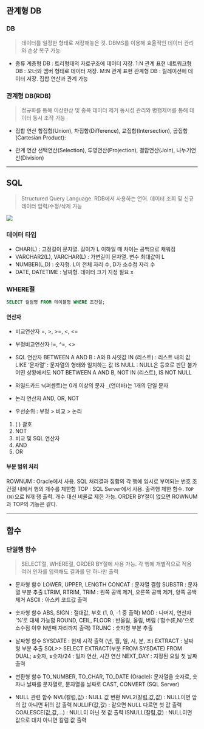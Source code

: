 ## 관계형 DB

### DB
> 데이터를 일정한 형태로 저장해놓은 것. DBMS를 이용해 효율적인 데이터 관리와 손상 복구 가능

* 종류
계층형 DB : 트리형태의 자료구조에 데이터 저장. 1:N 관계 표현
네트워크형 DB : 오너와 멤버 형태로 데이터 저장. M:N 관계 표현
관계형 DB : 릴레이션에 데이터 저장. 집합 연산과 관계 가능

### 관계형 DB(RDB)
> 정규화를 통해 이상현상 및 중복 데이터 제거
동시성 관리와 병행제어를 통해 데이터 동시 조작 가능

* 집합 연산
합집합(Union), 차집합(Difference), 교집합(Intersection), 곱집합(Cartesian Product): 

* 관계 연산
선택연산(Selection), 투영연산(Projection), 결합연산(Join), 나누기연산(Division)


***
## SQL
> Structured Query Language. RDB에서 사용하는 언어.
데이터 조회 및 신규 데이터 입력/수정/삭제 가능

![](https://velog.velcdn.com/images/choonbok22/post/ffce744b-198f-40e9-824e-c362013921fd/image.png)


### 데이터 타입
* CHAR(L) : 고정길이 문자열. 길이가 L 이하일 때 차이는 공백으로 채워짐
* VARCHAR2(L), VARCHAR(L) : 가변길이 문자열. 변수 최대값이 L
* NUMBER(L,D) : 숫자형. L이 전체 자리 수, D가 소수점 자리 수
* DATE, DATETIME : 날짜형. 데이터 크기 지정 필요 x


### WHERE절
```sql
SELECT 컬럼명 FROM 테이블명 WHERE 조건절;
```
#### 연산자
* 비교연산자
=, >, >=, <, <=

* 부정비교연산자
!=, ^=, <> 

* SQL 연산자
BETWEEN A AND B : A와 B 사잇값
IN (리스트) : 리스트 내의 값
LIKE ‘문자열’ : 문자열의 형태와 일치하는 값
IS NULL : NULL은 등호로 판단 불가 어떤 상황에서도
NOT BETWEEN A AND B, NOT IN (리스트), IS NOT NULL

* 와일드카드
`%`(퍼센트)는 0개 이상의 문자
`_`(언더바)는 1개의 단일 문자

* 논리 연산자
AND, OR, NOT

* 우선순위 : 부정 > 비교 > 논리
1. ( ) 괄호
2. NOT
3. 비교 및 SQL 연산자
4. AND
5. OR

#### 부분 범위 처리
ROWNUM : Oracle에서 사용. SQL 처리결과 집합의 각 행에 임시로 부여되는 번호
조건절 내에서 행의 개수를 제한함
TOP : SQL Server에서 사용. 출력행 제한 함수. `TOP (N)`으로 N개 행 출력. 개수 대신 비율로 제한 가능. 
ORDER BY절이 없으면 ROWNUM과 TOP의 기능은 같다.

***

## 함수

### 단일행 함수
> SELECT절, WHERE절, ORDER BY절에 사용 가능. 각 행에 개별적으로 적용
여러 인자를 입력해도 결과를 단 하나만 출력

* 문자형 함수
LOWER, UPPER, LENGTH
CONCAT : 문자열 결합
SUBSTR : 문자열 부분 추출
LTRIM, RTRIM, TRIM : 왼쪽 공백 제거, 오른쪽 공백 제거, 양쪽 공백 제거
ASCII : 아스키 코드값 출력

* 숫자형 함수
ABS, SIGN : 절대값, 부호 (1, 0, -1 중 출력)
MOD : 나머지, 연산자 ’%’로 대체 가능함
ROUND, CEIL, FLOOR : 반올림, 올림, 버림 (‘함수(E,N)’으로 소수점 이후 N번째 자리까지 출력)
TRUNC : 숫자형 부분 추출

* 날짜형 함수
SYSDATE : 현재 시각 출력 (년, 월, 일, 시, 분, 초)
EXTRACT : 날짜형 부분 추출		SQL>> SELECT EXTRACT(부분 FROM SYSDATE) FROM DUAL;
±숫자, ±숫자/24 : 일자 연산, 시간 연산
NEXT_DAY : 지정된 요일 첫 날짜 출력

* 변환형 함수
TO_NUMBER, TO_CHAR, TO_DATE (Oracle): 문자열을 숫자로, 숫자나 날짜를 문자열로, 문자열을 날짜로
CAST, CONVERT (SQL Server)

* NULL 관련 함수
NVL(칼럼,값) : NULL 값 변환
NVL2(칼럼,값,값) : NULL이면 앞의 값 아니면 뒤의 값 출력
NULLIF(값,값) : 같으면 NULL 다르면 첫 값 출력
COALESCE(값,값,…) : NULL이 아닌 첫 값 출력
ISNULL(칼럼,값) : NULL이면 값으로 대치 아니면 칼럼 값 출력
